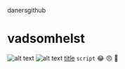  danersgithub
 # vadsomhelst
 ![alt text](https://wallpaperaccess.com/full/5101318.jpg)
 ![alt text](https://plus.unsplash.com/premium_photo-1666874680286-2a9af4045403?ixlib=rb-4.0.3&ixid=MnwxMjA3fDB8MHxwaG90by1wYWdlfHx8fGVufDB8fHx8&auto=format&fit=crop&w=870&q=80)
 [title](https://www.google.se/url?sa=t&rct=j&q=&esrc=s&source=web&cd=&cad=rja&uact=8&ved=2ahUKEwiOs7-d_7T7AhUQQfEDHZ1zAgoQFnoECAoQAQ&url=https%3A%2F%2Fwww.youtube.com%2F&usg=AOvVaw0usXxGa_x5y1xoI_LaL0-1)
`script`
:joy: :angry: :fu:

